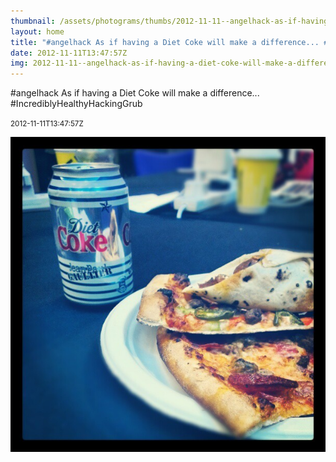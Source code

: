 ```yaml
---
thumbnail: /assets/photograms/thumbs/2012-11-11--angelhack-as-if-having-a-diet-coke-will-make-a-difference-----incrediblyhealthyhackinggrub.jpg
layout: home
title: "#angelhack As if having a Diet Coke will make a difference... #IncrediblyHealthyHackingGrub"
date: 2012-11-11T13:47:57Z
img: 2012-11-11--angelhack-as-if-having-a-diet-coke-will-make-a-difference-----incrediblyhealthyhackinggrub.jpg
---
```


#angelhack As if having a Diet Coke will make a difference... #IncrediblyHealthyHackingGrub

<small>2012-11-11T13:47:57Z</small>

![#angelhack As if having a Diet Coke will make a difference... #IncrediblyHealthyHackingGrub](2012-11-11--angelhack-as-if-having-a-diet-coke-will-make-a-difference-----incrediblyhealthyhackinggrub.jpg)
